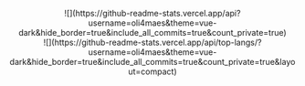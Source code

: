 <p align="center">
![](https://github-readme-stats.vercel.app/api?username=oli4maes&theme=vue-dark&hide_border=true&include_all_commits=true&count_private=true)<br/>
![](https://github-readme-stats.vercel.app/api/top-langs/?username=oli4maes&theme=vue-dark&hide_border=true&include_all_commits=true&count_private=true&layout=compact)
</p>
